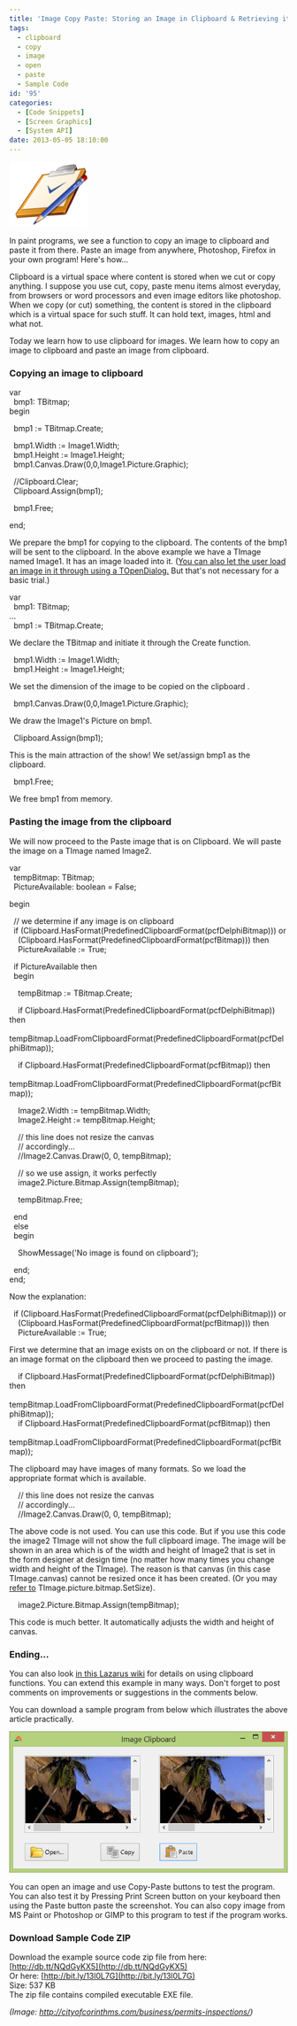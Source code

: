 ```yaml
---
title: 'Image Copy Paste: Storing an Image in Clipboard & Retrieving it'
tags:
  - clipboard
  - copy
  - image
  - open
  - paste
  - Sample Code
id: '95'
categories:
  - [Code Snippets]
  - [Screen Graphics]
  - [System API]
date: 2013-05-05 18:10:00
---
```


![](image-copy-paste-clipboard/clipboard_icon.jpg)

In paint programs, we see a function to copy an image to clipboard and paste it from there. Paste an image from anywhere, Photoshop, Firefox in your own program! Here's how...
<!-- more -->
  
  
Clipboard is a virtual space where content is stored when we cut or copy anything. I suppose you use cut, copy, paste menu items almost everyday, from browsers or word processors and even image editors like photoshop. When we copy (or cut) something, the content is stored in the clipboard which is a virtual space for such stuff. It can hold text, images, html and what not.  
  
Today we learn how to use clipboard for images. We learn how to copy an image to clipboard and paste an image from clipboard.  
  

### Copying an image to clipboard

var  
  bmp1: TBitmap;  
begin  
  
  bmp1 := TBitmap.Create;  
  
  bmp1.Width := Image1.Width;  
  bmp1.Height := Image1.Height;  
  bmp1.Canvas.Draw(0,0,Image1.Picture.Graphic);  
  
  //Clipboard.Clear;  
  Clipboard.Assign(bmp1);  
  
  bmp1.Free;  
  
end;

  
We prepare the bmp1 for copying to the clipboard. The contents of the bmp1 will be sent to the clipboard. In the above example we have a TImage named Image1. It has an image loaded into it. ([You can also let the user load an image in it through using a TOpenDialog.](http://lazplanet.blogspot.com/2013/05/a-simple-image-viewer-from-start-to.html) But that's not necessary for a basic trial.)  
  
var  
  bmp1: TBitmap;  
...  
  bmp1 := TBitmap.Create;  
  
We declare the TBitmap and initiate it through the Create function.  
  
  bmp1.Width := Image1.Width;  
  bmp1.Height := Image1.Height;  
  
We set the dimension of the image to be copied on the clipboard .  
  
  bmp1.Canvas.Draw(0,0,Image1.Picture.Graphic);  
  
We draw the Image1's Picture on bmp1.  
  
  Clipboard.Assign(bmp1);  
  
This is the main attraction of the show! We set/assign bmp1 as the clipboard.  
  
  bmp1.Free;  
  
We free bmp1 from memory.  
  

### Pasting the image from the clipboard

We will now proceed to the Paste image that is on Clipboard. We will paste the image on a TImage named Image2.  
  

var  
  tempBitmap: TBitmap;  
  PictureAvailable: boolean = False;  
  
begin  
  
  
  // we determine if any image is on clipboard  
  if (Clipboard.HasFormat(PredefinedClipboardFormat(pcfDelphiBitmap))) or  
    (Clipboard.HasFormat(PredefinedClipboardFormat(pcfBitmap))) then  
    PictureAvailable := True;  
  
  
  if PictureAvailable then  
  begin  
  
  
    tempBitmap := TBitmap.Create;  
  
  
    if Clipboard.HasFormat(PredefinedClipboardFormat(pcfDelphiBitmap)) then  
      tempBitmap.LoadFromClipboardFormat(PredefinedClipboardFormat(pcfDelphiBitmap));  
  
    if Clipboard.HasFormat(PredefinedClipboardFormat(pcfBitmap)) then  
      tempBitmap.LoadFromClipboardFormat(PredefinedClipboardFormat(pcfBitmap));  
  
  
    Image2.Width := tempBitmap.Width;  
    Image2.Height := tempBitmap.Height;  
  
  
    // this line does not resize the canvas  
    // accordingly...  
    //Image2.Canvas.Draw(0, 0, tempBitmap);  
  
  
    // so we use assign, it works perfectly  
    image2.Picture.Bitmap.Assign(tempBitmap);  
  
  
    tempBitmap.Free;  
  
  
  end  
  else  
  begin  
  
    ShowMessage('No image is found on clipboard');  
  
  end;  
end;

  
Now the explanation:  
  
  if (Clipboard.HasFormat(PredefinedClipboardFormat(pcfDelphiBitmap))) or  
    (Clipboard.HasFormat(PredefinedClipboardFormat(pcfBitmap))) then  
    PictureAvailable := True;  
  
First we determine that an image exists on on the clipboard or not. If there is an image format on the clipboard then we proceed to pasting the image.  
  
    if Clipboard.HasFormat(PredefinedClipboardFormat(pcfDelphiBitmap)) then  
      tempBitmap.LoadFromClipboardFormat(PredefinedClipboardFormat(pcfDelphiBitmap));  
    if Clipboard.HasFormat(PredefinedClipboardFormat(pcfBitmap)) then  
      tempBitmap.LoadFromClipboardFormat(PredefinedClipboardFormat(pcfBitmap));  
  
The clipboard may have images of many formats. So we load the appropriate format which is available.  
  
    // this line does not resize the canvas  
    // accordingly...  
    //Image2.Canvas.Draw(0, 0, tempBitmap);  
  
The above code is not used. You can use this code. But if you use this code the image2 TImage will not show the full clipboard image. The image will be shown in an area which is of the width and height of Image2 that is set in the form designer at design time (no matter how many times you change width and height of the TImage). The reason is that canvas (in this case TImage.canvas) cannot be resized once it has been created. (Or you may [refer to](http://lazarus.freepascal.org/index.php/topic,20709.0.html) TImage.picture.bitmap.SetSize).  
  
    image2.Picture.Bitmap.Assign(tempBitmap);  
  
This code is much better. It automatically adjusts the width and height of canvas.  
  

### Ending...

You can also look [in this Lazarus wiki](http://wiki.lazarus.freepascal.org/Clipboard) for details on using clipboard functions. You can extend this example in many ways. Don't forget to post comments on improvements or suggestions in the comments below.  
  
You can download a sample program from below which illustrates the above article practically.  
  

![](image-copy-paste-clipboard/image-clipboard-copy-paste-.jpg)

  
You can open an image and use Copy-Paste buttons to test the program. You can also test it by Pressing Print Screen button on your keyboard then using the Paste button paste the screenshot. You can also copy image from MS Paint or Photoshop or GIMP to this program to test if the program works.  
  

### Download Sample Code ZIP

Download the example source code zip file from here: [http://db.tt/NQdGyKX5](http://db.tt/NQdGyKX5)  
Or here: [http://bit.ly/13l0L7G](http://bit.ly/13l0L7G)  
Size: 537 KB  
The zip file contains compiled executable EXE file.  
  
_(Image: http://cityofcorinthms.com/business/permits-inspections/)_